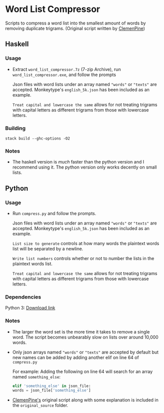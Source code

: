 # Word List Compressor

Scripts to compress a word list into the smallest amount of words by removing duplicate trigrams. (Original script written by [ClemenPine](https://github.com/ClemenPine))

## Haskell

### Usage

- Extract `word_list_compressor.7z` (7-zip Archive), run `word_list_compressor.exe`, and follow the prompts

    Json files with word lists under an array named `"words"` or `"texts"` are accepted. Monkeytype's `english_5k.json` has been included as an example.

    `Treat capital and lowercase the same` allows for not treating trigrams with capital letters as different trigrams from those with lowercase letters.

### Building

```
stack build --ghc-options -O2
```

### Notes

- The haskell version is *much* faster than the python version and I recommend using it. The python version only works decently on small lists.

## Python

### Usage

- Run `compress.py` and follow the prompts.

    Json files with word lists under an array named `"words"` or `"texts"` are accepted. Monkeytype's `english_5k.json` has been included as an example.

    `List size to generate` controls at how many words the plaintext words list will be separated by a newline.

    `Write list numbers` controls whether or not to number the lists in the plaintext words list.

    `Treat capital and lowercase the same` allows for not treating trigrams with capital letters as different trigrams from those with lowercase letters.

### Dependencies

Python 3: [Download link](https://www.python.org/downloads/)

### Notes

- The larger the word set is the more time it takes to remove a single word. The script becomes unbearably slow on lists over around 10,000 words.

- Only json arrays named `"words"` or `"texts"` are accepted by default but new names can be added by adding another elif on line 64 of `compress.py`

    For example: Adding the following on line 64 will search for an array named `something_else`:
    ```python
    elif 'something_else' in json_file:
    words = json_file['something_else']
    ```

- [ClemenPine's](https://github.com/ClemenPine) original script along with some explanation is included in the `original_source` folder.